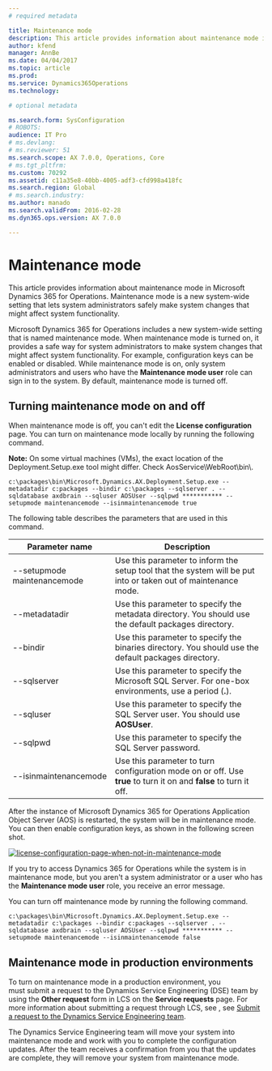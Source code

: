 ```yaml
---
# required metadata

title: Maintenance mode
description: This article provides information about maintenance mode in Microsoft Dynamics 365 for Operations. Maintenance mode is a new system-wide setting that lets system administrators safely make system changes that might affect system functionality.
author: kfend
manager: AnnBe
ms.date: 04/04/2017
ms.topic: article
ms.prod: 
ms.service: Dynamics365Operations
ms.technology: 

# optional metadata

ms.search.form: SysConfiguration
# ROBOTS: 
audience: IT Pro
# ms.devlang: 
# ms.reviewer: 51
ms.search.scope: AX 7.0.0, Operations, Core
# ms.tgt_pltfrm: 
ms.custom: 70292
ms.assetid: c11a35e8-40bb-4005-adf3-cfd998a418fc
ms.search.region: Global
# ms.search.industry: 
ms.author: manado
ms.search.validFrom: 2016-02-28
ms.dyn365.ops.version: AX 7.0.0

---
```


# Maintenance mode

This article provides information about maintenance mode in Microsoft Dynamics 365 for Operations. Maintenance mode is a new system-wide setting that lets system administrators safely make system changes that might affect system functionality.

Microsoft Dynamics 365 for Operations includes a new system-wide setting that is named maintenance mode. When maintenance mode is turned on, it provides a safe way for system administrators to make system changes that might affect system functionality. For example, configuration keys can be enabled or disabled. While maintenance mode is on, only system administrators and users who have the **Maintenance mode user** role can sign in to the system. By default, maintenance mode is turned off.

## Turning maintenance mode on and off
When maintenance mode is off, you can't edit the **License configuration** page.
You can turn on maintenance mode locally by running the following command. 

**Note:** On some virtual machines (VMs), the exact location of the Deployment.Setup.exe tool might differ. Check AosService\\WebRoot\\bin\\.

    c:\packages\bin\Microsoft.Dynamics.AX.Deployment.Setup.exe --metadatadir c:packages --bindir c:\packages --sqlserver . --sqldatabase axdbrain --sqluser AOSUser --sqlpwd *********** --setupmode maintenancemode --isinmaintenancemode true

The following table describes the parameters that are used in this command.

| Parameter name              | Description                                                                                                       |
|-----------------------------|-------------------------------------------------------------------------------------------------------------------|
| --setupmode maintenancemode | Use this parameter to inform the setup tool that the system will be put into or taken out of maintenance mode.    |
| --metadatadir               | Use this parameter to specify the metadata directory. You should use the default packages directory.              |
| --bindir                    | Use this parameter to specify the binaries directory. You should use the default packages directory.              |
| --sqlserver                 | Use this parameter to specify the Microsoft SQL Server. For one-box environments, use a period (**.**).           |
| --sqluser                   | Use this parameter to specify the SQL Server user. You should use **AOSUser**.                                    |
| --sqlpwd                    | Use this parameter to specify the SQL Server password.                                                            |
| --isinmaintenancemode       | Use this parameter to turn configuration mode on or off. Use **true** to turn it on and **false** to turn it off. |

After the instance of Microsoft Dynamics 365 for Operations Application Object Server (AOS) is restarted, the system will be in maintenance mode. You can then enable configuration keys, as shown in the following screen shot. 

[![license-configuration-page-when-not-in-maintenance-mode](./media/license-configuration-page-when-not-in-maintenance-mode.png)](./media/license-configuration-page-when-not-in-maintenance-mode.png) 

If you try to access Dynamics 365 for Operations while the system is in maintenance mode, but you aren't a system administrator or a user who has the **Maintenance mode user** role, you receive an error message. 

You can turn off maintenance mode by running the following command.

    c:\packages\bin\Microsoft.Dynamics.AX.Deployment.Setup.exe --metadatadir c:\packages --bindir c:packages --sqlserver . --sqldatabase axdbrain --sqluser AOSUser --sqlpwd *********** --setupmode maintenancemode --isinmaintenancemode false

## Maintenance mode in production environments
To turn on maintenance mode in a production environment, you must submit a request to the Dynamics Service Engineering (DSE) team by using the **Other request** form in LCS on the **Service requests** page. For more information about submitting a request through LCS, see , see [Submit a request to the Dynamics Service Engineering team](../lifecycle-services/submit-request-dynamics-service-engineering-team.md). 

The Dynamics Service Engineering team will move your system into maintenance mode and work with you to complete the configuration updates. After the team receives a confirmation from you that the updates are complete, they will remove your system from maintenance mode.


